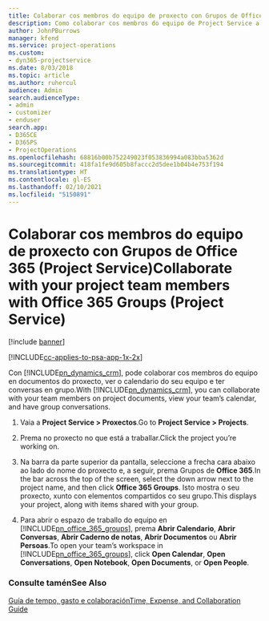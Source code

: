 ```yaml
---
title: Colaborar cos membros do equipo de proxecto con Grupos de Office 365
description: Como colaborar cos membros do equipo de Project Service a través dos Grupos de Office 365
author: JohnPBurrows
manager: kfend
ms.service: project-operations
ms.custom:
- dyn365-projectservice
ms.date: 8/03/2018
ms.topic: article
ms.author: ruhercul
audience: Admin
search.audienceType:
- admin
- customizer
- enduser
search.app:
- D365CE
- D365PS
- ProjectOperations
ms.openlocfilehash: 68816b00b752249023f053836994a083bba5362d
ms.sourcegitcommit: 418fa1fe9d605b8faccc2d5dee1b04b4e753f194
ms.translationtype: HT
ms.contentlocale: gl-ES
ms.lasthandoff: 02/10/2021
ms.locfileid: "5150891"
---
```

# <a name="collaborate-with-your-project-team-members-with-office-365-groups-project-service"></a><span data-ttu-id="ff017-103">Colaborar cos membros do equipo de proxecto con Grupos de Office 365 (Project Service)</span><span class="sxs-lookup"><span data-stu-id="ff017-103">Collaborate with your project team members with Office 365 Groups (Project Service)</span></span>

[!include [banner](../includes/psa-now-project-operations.md)]

[!INCLUDE[cc-applies-to-psa-app-1x-2x](../includes/cc-applies-to-psa-app-1x-2x.md)]

<span data-ttu-id="ff017-104">Con [!INCLUDE[pn_dynamics_crm](../includes/pn-dynamics-crm.md)], pode colaborar cos membros do equipo en documentos do proxecto, ver o calendario do seu equipo e ter conversas en grupo.</span><span class="sxs-lookup"><span data-stu-id="ff017-104">With [!INCLUDE[pn_dynamics_crm](../includes/pn-dynamics-crm.md)], you can collaborate with your team members on project documents, view your team’s calendar, and have group conversations.</span></span>  
  
1. <span data-ttu-id="ff017-105">Vaia a **Project Service > Proxectos**.</span><span class="sxs-lookup"><span data-stu-id="ff017-105">Go to **Project Service > Projects**.</span></span>  
  
2. <span data-ttu-id="ff017-106">Prema no proxecto no que está a traballar.</span><span class="sxs-lookup"><span data-stu-id="ff017-106">Click the project you’re working on.</span></span>  
  
3. <span data-ttu-id="ff017-107">Na barra da parte superior da pantalla, seleccione a frecha cara abaixo ao lado do nome do proxecto e, a seguir, prema Grupos de **Office 365**.</span><span class="sxs-lookup"><span data-stu-id="ff017-107">In the bar across the top of the screen, select the down arrow next to the project name, and then click **Office 365 Groups**.</span></span> <span data-ttu-id="ff017-108">Isto mostra o seu proxecto, xunto con elementos compartidos co seu grupo.</span><span class="sxs-lookup"><span data-stu-id="ff017-108">This displays your project, along with items shared with your group.</span></span>  
  
4. <span data-ttu-id="ff017-109">Para abrir o espazo de traballo do equipo en [!INCLUDE[pn_office_365_groups](../includes/pn-office-365-groups.md)], prema **Abrir Calendario**, **Abrir Conversas**, **Abrir Caderno de notas**, **Abrir Documentos** ou **Abrir Persoas**.</span><span class="sxs-lookup"><span data-stu-id="ff017-109">To open your team’s workspace in [!INCLUDE[pn_office_365_groups](../includes/pn-office-365-groups.md)], click **Open Calendar**, **Open Conversations**, **Open Notebook**, **Open Documents**, or **Open People**.</span></span>  
  
### <a name="see-also"></a><span data-ttu-id="ff017-110">Consulte tamén</span><span class="sxs-lookup"><span data-stu-id="ff017-110">See Also</span></span>  
 [<span data-ttu-id="ff017-111">Guía de tempo, gasto e colaboración</span><span class="sxs-lookup"><span data-stu-id="ff017-111">Time, Expense, and Collaboration Guide</span></span>](../psa/time-expense-collaboration-guide.md)
